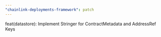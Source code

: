 ```yaml
---
"chainlink-deployments-framework": patch
---
```


feat(datastore): Implement Stringer for ContractMetadata and AddressRef Keys
